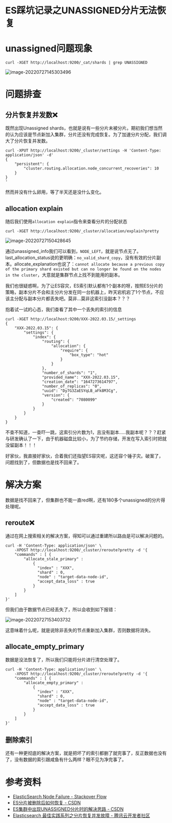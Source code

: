 # ES踩坑记录之UNASSIGNED分片无法恢复

# unassigned问题现象


```shell
curl -XGET http://localhost:9200/_cat/shards | grep UNASSIGNED
```

![image-20220727145303496](http://image.coolcode.fun/images/202207271453671.png)



# 问题排查

## 分片恢复并发数:x:

既然出现Unassigned shards，也就是说有一些分片未被分片。期初我们想当然的认为应该是节点新加入集群，分片还没有完成恢复。为了加速分片分配，我们调大了分片恢复并发数。

```shell
curl -XPUT http://localhost:9200/_cluster/settings -H 'Content-Type: application/json' -d'
{
    "persistent": {
        "cluster.routing.allocation.node_concurrent_recoveries": 10 
    }
}
'
```

然而并没有什么卵用，等了半天还是没什么变化。

## allocation explain

随后我们使用`allocation explain`指令来查看分片的分配状态

```shell
curl -XGET http://localhost:9200/_cluster/allocation/explain?pretty
```

![image-20220727150428645](http://image.coolcode.fun/images/202207271504725.png)

通过unassigned_info我们可以看到，`NODE_LEFT`，就是说节点无了。last_allocation_status说的更明确：`no_valid_shard_copy`，没有有效的分片副本。allocate_explanation也说了：`cannot allocate because a previous copy of the primary shard existed but can no longer be found on the nodes in the cluster`，大意就是集群节点上找不到能用的副本。

我们也很疑惑啊，为了让ES容灾，ES索引默认都有1个副本的呀，按照ES分片的策略，副本分片不会和主分片分发在同一台机器上，昨天宕机宕了1个节点，不应该主分配与副本分片都丢失吧。莫非...莫非这索引没副本？？？

抱着试一试的心态，我们查看了其中一个丢失的索引的信息

```shell
curl -XGET http://localhost:9200/XXX-2022.03.15/_settings
{
    "XXX-2022.03.15": {
        "settings": {
            "index": {
                "routing": {
                    "allocation": {
                        "require": {
                            "box_type": "hot"
                        }
                    }
                },
                "number_of_shards": "1",
                "provided_name": "XXX-2022.03.15",
                "creation_date": "1647273614797",
                "number_of_replicas": "0",
                "uuid": "Dy7G3ZaESYqLB_aFk8M3Cg",
                "version": {
                    "created": "7080099"
                }
            }
        }
    }
}
```

不查不知道，一查吓一跳，这索引分片数为1，且没有副本.....我副本呢？？？赶紧与研发确认了一下，由于机器磁盘比较小，为了节约存储，开发在写入索引时把就没留副本！！！

好家伙，我直接好家伙，合着我们还指望ES容灾呢，这还容个锤子灾。破案了，问题找到了，但数据也是找不回来了。

# 解决方案

数据是找不回来了，但集群也不能一直red啊，还有180多个unassigned的分片得处理呢。

## reroute:x:

通过在网上搜索相关的解决方案，得知可以通过重建所以路由是可以解决问题的。

```shell
curl -H 'Content-Type: application/json' \
    -XPOST http://localhost:9200/_cluster/reroute?pretty -d '{
    "commands" : [ {
        "allocate_stale_primary" :
            {
              "index" : "XXX", 
              "shard" : 0,
              "node" : "target-data-node-id",
              "accept_data_loss" : true
            }
        }
    ]
}'
```

但我们由于数据节点已经丢失了，所以会收到如下报错：

![image-20220727153403732](http://image.coolcode.fun/images/202207271534789.png)

这意味着什么呢，就是说除非丢失的节点重新加入集群，否则数据将消失。

## allocate_empty_primary 

数据是没法恢复了，所以我们只能将分片进行清空处理了。

```shell
curl -H 'Content-Type: application/json' \
    -XPOST http://localhost:9200/_cluster/reroute?pretty -d '{
    "commands" : [ {
        "allocate_empty_primary" :
            {
              "index" : "XXX", 
              "shard" : 0,
              "node" : "target-data-node-id",
              "accept_data_loss" : true
            }
        }
    ]
}'
```

## 删除索引

还有一种更彻底的解决方案，就是把坏了的索引都删了就完事了，反正数据也没有了，没有数据的索引跟咸鱼有什么两样？眼不见为净完事了。





# 参考资料

- [ElasticSearch Node Failure - Stackover Flow](https://stackoverflow.com/questions/58758088/elasticsearch-node-failure)
- [ES分片被删除后如何恢复 - CSDN](https://blog.csdn.net/TuDestiny/article/details/103479061)
- [ES集群中出现UNASSIGNED分片时的解决思路 - CSDN](https://blog.csdn.net/litterfrog/article/details/125298181)
- [Elasticsearch 最佳实践系列之分片恢复并发故障 - 腾讯云开发者社区](https://cloud.tencent.com/developer/article/1370318)